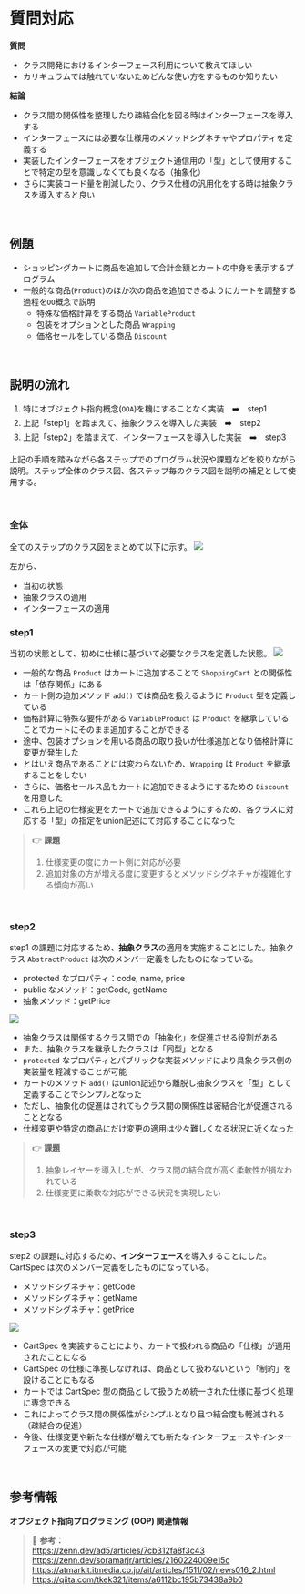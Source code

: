 # 質問対応

**質問**
- クラス開発におけるインターフェース利用について教えてほしい
- カリキュラムでは触れていないためどんな使い方をするものか知りたい

**結論**
- クラス間の関係性を整理したり疎結合化を図る時はインターフェースを導入する
- インターフェースには必要な仕様用のメソッドシグネチャやプロパティを定義する
- 実装したインターフェースをオブジェクト通信用の「型」として使用することで特定の型を意識しなくても良くなる（抽象化）
- さらに実装コード量を削減したり、クラス仕様の汎用化をする時は抽象クラスを導入すると良い

<br>

## 例題

- ショッピングカートに商品を追加して合計金額とカートの中身を表示するプログラム
- 一般的な商品(`Product`)のほか次の商品を追加できるようにカートを調整する過程を`OO`概念で説明
  - 特殊な価格計算をする商品 `VariableProduct` 
  - 包装をオプションとした商品 `Wrapping`
  - 価格セールをしている商品 `Discount`

<br>

## 説明の流れ

1. 特にオブジェクト指向概念(`OOA`)を機にすることなく実装　➡️　step1
1. 上記「step1」を踏まえて、抽象クラスを導入した実装　➡️　step2
1. 上記「step2」を踏まえて、インターフェースを導入した実装　➡️　step3

上記の手順を踏みながら各ステップでのプログラム状況や課題などを絞りながら説明。ステップ全体のクラス図、各ステップ毎のクラス図を説明の補足として使用する。

<br>

### 全体

全てのステップのクラス図をまとめて以下に示す。
![](images/overview.jpg)

左から、
- 当初の状態
- 抽象クラスの適用
- インターフェースの適用

### step1

当初の状態として、初めに仕様に基づいて必要なクラスを定義した状態。
![](images/step1.jpg)

- 一般的な商品 `Product` はカートに追加することで `ShoppingCart` との関係性は「依存関係」にある
- カート側の追加メソッド `add()` では商品を扱えるように `Product` 型を定義している
- 価格計算に特殊な要件がある `VariableProduct` は `Product` を継承していることでカートにそのまま追加することができる
- 途中、包装オプションを用いる商品の取り扱いが仕様追加となり価格計算に変更が発生した
- とはいえ商品であることには変わらないため、`Wrapping` は `Product` を継承することをしない
- さらに、価格セールス品もカートに追加できるようにするための `Discount` を用意した
- これら上記の仕様変更をカートで追加できるようにするため、各クラスに対応する「型」の指定をunion記述にて対応することになった

> 👉 **課題**  
> 1. 仕様変更の度にカート側に対応が必要
> 1. 追加対象の方が増える度に変更するとメソッドシグネチャが複雑化する傾向が高い

<br>

### step2

step1 の課題に対応するため、**抽象クラス**の適用を実施することにした。抽象クラス `AbstractProduct` は次のメンバー定義をしたものになっている。

- protected なプロパティ：code, name, price
- public なメソッド：getCode, getName
- 抽象メソッド：getPrice

![](images/step2.jpg)

- 抽象クラスは関係するクラス間での「抽象化」を促進させる役割がある
- また、抽象クラスを継承したクラスは「同型」となる
- `protected` なプロパティとパブリックな実装メソッドにより具象クラス側の実装量を軽減することが可能
- カートのメソッド `add()` はunion記述から離脱し抽象クラスを「型」として定義することでシンプルとなった
- ただし、抽象化の促進はされてもクラス間の関係性は密結合化が促進されることとなる
- 仕様変更や特定の商品にだけ変更の適用は少々難しくなる状況に近くなった

> 👉 **課題**  
> 1. 抽象レイヤーを導入したが、クラス間の結合度が高く柔軟性が損なわれている
> 1. 仕様変更に柔軟な対応ができる状況を実現したい

<br>

### step3

step2 の課題に対応するため、**インターフェース**を導入することにした。CartSpec は次のメンバー定義をしたものになっている。

- メソッドシグネチャ：getCode
- メソッドシグネチャ：getName
- メソッドシグネチャ：getPrice

![](images/step3.jpg)

- CartSpec を実装することにより、カートで扱われる商品の「仕様」が適用されたことになる
- CartSpec の仕様に準拠しなければ、商品として扱わないという「制約」を設けることにもなる
- カートでは CartSpec 型の商品として扱うため統一された仕様に基づく処理に専念できる
- これによってクラス間の関係性がシンプルとなり且つ結合度も軽減される（疎結合の促進）
- 今後、仕様変更や新たな仕様が増えても新たなインターフェースやインターフェースの変更で対応が可能

<br>

## 参考情報
**オブジェクト指向プログラミング (OOP) 関連情報**

> 📍 **参考：**  
> https://zenn.dev/ad5/articles/7cb312fa8f3c43
> https://zenn.dev/soramarjr/articles/2160224009e15c
> https://atmarkit.itmedia.co.jp/ait/articles/1511/02/news016_2.html
> https://qiita.com/tkek321/items/a6112bc195b73438a9b0
